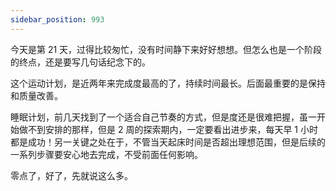 ```yaml
---
sidebar_position: 993
---
```


今天是第 21 天，过得比较匆忙，没有时间静下来好好想想。但怎么也是一个阶段的终点，还是要写几句话纪念下的。

这个运动计划，是近两年来完成度最高的了，持续时间最长。后面最重要的是保持和质量改善。

睡眠计划，前几天找到了一个适合自己节奏的方式，但是度还是很难把握，虽一开始做不到安排的那样，但是 2 周的探索期内，一定要看出进步来，每天早 1 小时都是成功！另一关键之处在于，不管当天起床时间是否超出理想范围，但是后续的一系列步骤要安心地去完成，不受前面任何影响。

零点了，好了，先就说这么多。